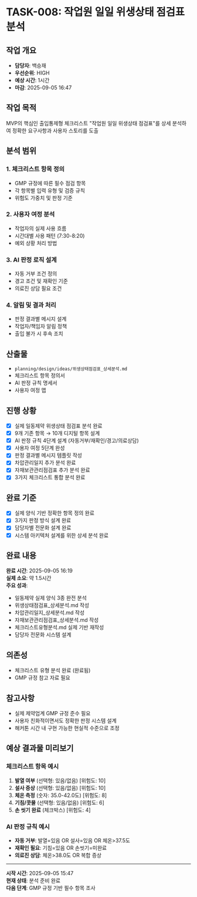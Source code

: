 # TASK-008: 작업원 일일 위생상태 점검표 분석

## 작업 개요
- **담당자**: 백승재
- **우선순위**: HIGH
- **예상 시간**: 1시간
- **마감**: 2025-09-05 16:47

## 작업 목적
MVP의 핵심인 출입통제형 체크리스트 "작업원 일일 위생상태 점검표"를 상세 분석하여 정확한 요구사항과 사용자 스토리를 도출

## 분석 범위

### 1. 체크리스트 항목 정의
- GMP 규정에 따른 필수 점검 항목
- 각 항목별 입력 유형 및 검증 규칙
- 위험도 가중치 및 판정 기준

### 2. 사용자 여정 분석
- 작업자의 실제 사용 흐름
- 시간대별 사용 패턴 (7:30-8:20)
- 예외 상황 처리 방법

### 3. AI 판정 로직 설계
- 자동 거부 조건 정의
- 경고 조건 및 재확인 기준
- 의료진 상담 필요 조건

### 4. 알림 및 결과 처리
- 판정 결과별 메시지 설계
- 작업자/책임자 알림 정책
- 출입 불가 시 후속 조치

## 산출물
- `planning/design/ideas/위생상태점검표_상세분석.md`
- 체크리스트 항목 정의서
- AI 판정 규칙 명세서
- 사용자 여정 맵

## 진행 상황
- [x] 실제 일동제약 위생상태 점검표 분석 완료
- [x] 9개 기존 항목 → 10개 디지털 항목 설계
- [x] AI 판정 규칙 4단계 설계 (자동거부/재확인/경고/의료상담)
- [x] 사용자 여정 5단계 완성
- [x] 판정 결과별 메시지 템플릿 작성
- [x] 차압관리일지 추가 분석 완료
- [x] 자재보관관리점검표 추가 분석 완료
- [x] 3가지 체크리스트 통합 분석 완료

## 완료 기준
- [x] 실제 양식 기반 정확한 항목 정의 완료
- [x] 3가지 판정 방식 설계 완료
- [x] 담당자별 전문화 설계 완료
- [x] 시스템 아키텍처 설계를 위한 상세 분석 완료

## 완료 내용
**완료 시간**: 2025-09-05 16:19  
**실제 소요**: 약 1.5시간  
**주요 성과**:
- 일동제약 실제 양식 3종 완전 분석
- 위생상태점검표_상세분석.md 작성
- 차압관리일지_상세분석.md 작성  
- 자재보관관리점검표_상세분석.md 작성
- 체크리스트유형분석.md 실제 기반 재작성
- 담당자 전문화 시스템 설계

## 의존성
- 체크리스트 유형 분석 완료 (완료됨)
- GMP 규정 참고 자료 필요

## 참고사항
- 실제 제약업계 GMP 규정 준수 필요
- 사용자 친화적이면서도 정확한 판정 시스템 설계
- 해커톤 시간 내 구현 가능한 현실적 수준으로 조정

## 예상 결과물 미리보기

### 체크리스트 항목 예시
1. **발열 여부** (선택형: 있음/없음) [위험도: 10]
2. **설사 증상** (선택형: 있음/없음) [위험도: 10]
3. **체온 측정** (숫자: 35.0-42.0도) [위험도: 8]
4. **기침/콧물** (선택형: 있음/없음) [위험도: 6]
5. **손 씻기 완료** (체크박스) [위험도: 4]

### AI 판정 규칙 예시
- **자동 거부**: 발열=있음 OR 설사=있음 OR 체온>37.5도
- **재확인 필요**: 기침=있음 OR 손씻기=미완료
- **의료진 상담**: 체온>38.0도 OR 복합 증상

---
**시작 시간**: 2025-09-05 15:47  
**현재 상태**: 분석 준비 완료  
**다음 단계**: GMP 규정 기반 필수 항목 조사
